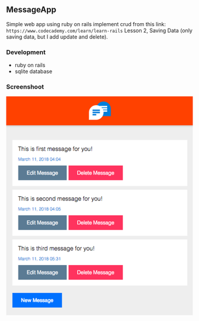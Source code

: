 ## MessageApp
Simple web app using ruby on rails implement crud from this link: `https://www.codecademy.com/learn/learn-rails` Lesson 2, Saving Data (only saving data, but I add update and delete).

### Development
- ruby on rails
- sqlite database

### Screenshoot

![alt text](https://github.com/ekoteguhw/message-app/raw/master/screenshoot.png "MessageApp")
